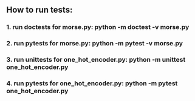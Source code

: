 ## How to run tests:
### 1. run doctests for morse.py: python -m doctest -v morse.py
### 2. run pytests for morse.py: python -m pytest -v morse.py
### 3. run unittests for one_hot_encoder.py: python -m unittest one_hot_encoder.py  
### 4. run pytests for one_hot_encoder.py: python -m pytest one_hot_encoder.py